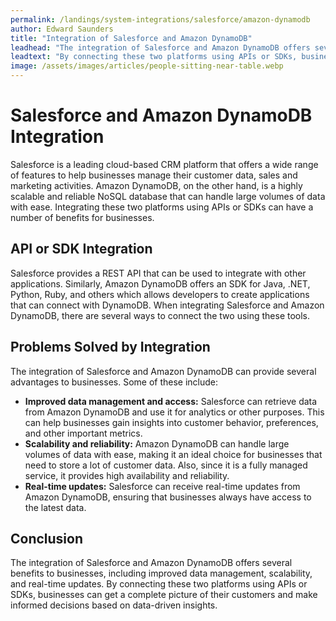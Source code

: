```yaml
---
permalink: /landings/system-integrations/salesforce/amazon-dynamodb
author: Edward Saunders
title: "Integration of Salesforce and Amazon DynamoDB"
leadhead: "The integration of Salesforce and Amazon DynamoDB offers several benefits to businesses, including improved data management, scalability, and real-time updates"
leadtext: "By connecting these two platforms using APIs or SDKs, businesses can get a complete picture of their customers and make informed decisions based on data-driven insights."
image: /assets/images/articles/people-sitting-near-table.webp
---
```

<div class="arttext">    <h1>Salesforce and Amazon DynamoDB Integration</h1>
    <p>Salesforce is a leading cloud-based CRM platform that offers a wide range of features to help businesses manage their customer data, sales and marketing activities. Amazon DynamoDB, on the other hand, is a highly scalable and reliable NoSQL database that can handle large volumes of data with ease. Integrating these two platforms using APIs or SDKs can have a number of benefits for businesses.</p>
    <h2>API or SDK Integration</h2>
    <p>Salesforce provides a REST API that can be used to integrate with other applications. Similarly, Amazon DynamoDB offers an SDK for Java, .NET, Python, Ruby, and others which allows developers to create applications that can connect with DynamoDB. When integrating Salesforce and Amazon DynamoDB, there are several ways to connect the two using these tools.</p>
    <h2>Problems Solved by Integration</h2>
    <p>The integration of Salesforce and Amazon DynamoDB can provide several advantages to businesses. Some of these include:</p>
    <ul>
      <li><strong>Improved data management and access:</strong> Salesforce can retrieve data from Amazon DynamoDB and use it for analytics or other purposes. This can help businesses gain insights into customer behavior, preferences, and other important metrics.</li>
      <li><strong>Scalability and reliability:</strong> Amazon DynamoDB can handle large volumes of data with ease, making it an ideal choice for businesses that need to store a lot of customer data. Also, since it is a fully managed service, it provides high availability and reliability.</li>
      <li><strong>Real-time updates:</strong> Salesforce can receive real-time updates from Amazon DynamoDB, ensuring that businesses always have access to the latest data.</li>
    </ul>
    <h2>Conclusion</h2>
    <p>The integration of Salesforce and Amazon DynamoDB offers several benefits to businesses, including improved data management, scalability, and real-time updates. By connecting these two platforms using APIs or SDKs, businesses can get a complete picture of their customers and make informed decisions based on data-driven insights.</p>
</div>